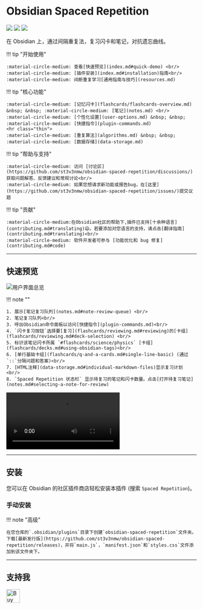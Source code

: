 # Obsidian Spaced Repetition

<img src="https://img.shields.io/github/downloads/st3v3nmw/obsidian-spaced-repetition/total" /> <img src="https://img.shields.io/github/downloads/st3v3nmw/obsidian-spaced-repetition/latest/total?style=flat-square" /> <img src="https://img.shields.io/github/manifest-json/v/st3v3nmw/obsidian-spaced-repetition?style=flat-square" />

在 Obsidian 上，通过间隔重复法，复习闪卡和笔记，对抗遗忘曲线。

<div class="grid" markdown>

!!! tip "开始使用"

    :material-circle-medium: 查看[快速预览](index.md#quick-demo) <br/>
    :material-circle-medium: [插件安装](index.md#installation)指南<br/>
    :material-circle-medium: 间断重复学习[通用指南与技巧](resources.md)

!!! tip "核心功能"

    :material-circle-medium: [记忆闪卡](flashcards/flashcards-overview.md) &nbsp; &nbsp; :material-circle-medium: [笔记](notes.md) <br/>
    :material-circle-medium: [个性化设置](user-options.md) &nbsp; &nbsp; :material-circle-medium: [快捷指令](plugin-commands.md)
    <hr class="thin">
    :material-circle-medium: [重复算法](algorithms.md) &nbsp; &nbsp; :material-circle-medium: [数据存储](data-storage.md)

!!! tip "帮助与支持"

    :material-circle-medium: 访问 [讨论区](https://github.com/st3v3nmw/obsidian-spaced-repetition/discussions/) 获取问题解答、反馈建议和常规讨论<br/>
    :material-circle-medium: 如果您想请求新功能或报告bug，在[这里](https://github.com/st3v3nmw/obsidian-spaced-repetition/issues/)提交议题

!!! tip "贡献"

    :material-circle-medium:在Obsidian社区的帮助下,插件已支持[十余种语言](contributing.md#translating)😄。若要添加对您语言的支持，请点击[翻译指南](contributing.md#translating)<br/>
    :material-circle-medium: 软件开发者可参与 [功能优化和 bug 修复](contributing.md#code)

</div>

---

## 快速预览

![用户界面总览](https://github.com/user-attachments/assets/977bab30-cc5e-4b5c-849e-3881d82b3f8e)

!!! note ""

    1. 展示[笔记复习队列](notes.md#note-review-queue) <br/>
    2. 笔记复习队列<br/>
    3. 呼出Obsidian命令面板以访问[快捷指令](plugin-commands.md)<br/>
    4. `闪卡复习按钮`选择要[复习](flashcards/reviewing.md#reviewing)的[卡组](flashcards/reviewing.md#deck-selection) <br/>
    5. 标识该笔记闪卡所属 `#flashcards/science/physics` [卡组](flashcards/decks.md#using-obsidian-tags)<br/>
    6. [单行基础卡组](flashcards/q-and-a-cards.md#single-line-basic) (通过`::`分隔问题和答案)<br/>
    7. [HTML注释](data-storage.md#individual-markdown-files)显示复习计划 <br/>
    8. `Spaced Repetition 状态栏` 显示待复习的笔记和闪卡数量。点击[打开待复习笔记](notes.md#selecting-a-note-for-review)

<video controls>
  <source src="https://user-images.githubusercontent.com/43380836/115256965-5d455f00-a138-11eb-988f-27ba29f328a0.mp4" type="video/mp4">
</video>

---

## 安装

您可以在 Obsidian 的社区插件商店轻松安装本插件 (搜索 `Spaced Repetition`)。

### 手动安装

!!! note "高级"

    在您仓库的`.obsidian/plugins`目录下创建`obsidian-spaced-repetition`文件夹。下载[最新发行版](https://github.com/st3v3nmw/obsidian-spaced-repetition/releases)，并将`main.js`，`manifest.json`和`styles.css`文件添加到该文件夹下。

---

## 支持我

<a href='https://ko-fi.com/M4M44DEN6' target='_blank'><img height='36' style='border:0px;height:36px;' src='https://cdn.ko-fi.com/cdn/kofi3.png?v=2' border='0' alt='Buy Me a Coffee at ko-fi.com' /></a>
